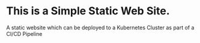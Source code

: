 # This is a Simple Static Web Site.
A static website which can be deployed to a Kubernetes Cluster as part of a CI/CD Pipeline
